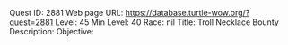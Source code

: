 Quest ID: 2881
Web page URL: https://database.turtle-wow.org/?quest=2881
Level: 45
Min Level: 40
Race: nil
Title: Troll Necklace Bounty
Description: 
Objective: 
